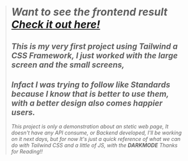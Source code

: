 > # _Want to see the frontend result [Check it out here!](https://oscar-mora.github.io/Oscar-Mora.github.io-Proyecto1_Tailwind/public/index.html)_
> ## _This is my very first project using **Tailwind** a CSS Framework, I just worked with the large screen and the small screens,_
> ## _Infact I was trying to follow like  Standards because I know that is better to use them, with a better design also comes happier users._
> _This project is only a demonstration about an stetic web page, It doesn't have any API consume, or Backend developed, I'll be working on it next days, but for now It's just a quick_
> _reference of what we can do with Tailwind CSS and a little of JS, with the_ **_DARKMODE_**
> _Thanks for Reading!!_
